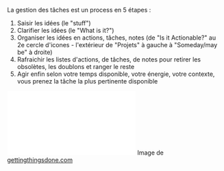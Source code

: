 La gestion des tâches est un process en 5 étapes :
1. Saisir les idées (le "stuff")
2. Clarifier les idées (le "What is it?")
3. Organiser les idées en actions, tâches, notes (de "Is it Actionable?" au 2e cercle d'icones - l'extérieur de "Projets" à gauche à "Someday/may be" à droite)
4. Rafraichir les listes d'actions, de tâches, de notes pour retirer les obsolètes, les doublons et ranger le reste
5. Agir enfin selon votre temps disponible, votre énergie, votre contexte, vous prenez la tâche la plus pertinente disponible

![GTD tâches|50](workflow_map.pdf)
Image de [gettingthingsdone.com](https://gettingthingsdone.com/wp-content/uploads/2014/10/workflow_map.pdf)



